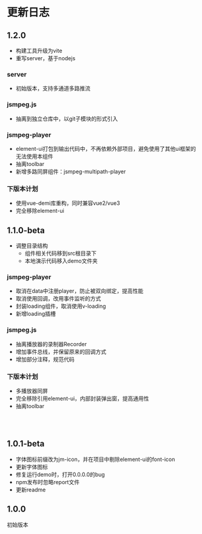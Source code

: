# 更新日志

## 1.2.0
- 构建工具升级为vite
- 重写server，基于nodejs

### server
- 初始版本，支持多通道多路推流
 
### jsmpeg.js
- 抽离到独立仓库中，以git子模块的形式引入

### jsmpeg-player
- element-ui打包到输出代码中，不再依赖外部项目，避免使用了其他ui框架的无法使用本组件
- 抽离toolbar
- 新增多路同屏组件：jsmpeg-multipath-player

### 下版本计划
- 使用vue-demi库重构，同时兼容vue2/vue3
- 完全移除element-ui


## 1.1.0-beta
- 调整目录结构
  + 组件相关代码移到src根目录下
  + 本地演示代码移入demo文件夹
### jsmpeg-player
- 取消在data中注册player，防止被双向绑定，提高性能
- 取消使用回调，改用事件监听的方式
- 封装loading组件，取消使用v-loading
- 新增loading插槽
### jsmpeg.js
- 抽离播放器的录制器Recorder
- 增加事件总线，并保留原来的回调方式
- 增加部分注释，规范代码

### 下版本计划
- 多播放器同屏
- 完全移除引用element-ui，内部封装弹出窗，提高通用性
- 抽离toolbar
  
<br />
<br />

## 1.0.1-beta
- 字体图标前缀改为jm-icon，并在项目中剔除element-ui的font-icon
- 更新字体图标
- 修复运行demo时，打开0.0.0.0的bug
- npm发布时忽略report文件
- 更新readme

## 1.0.0
初始版本
